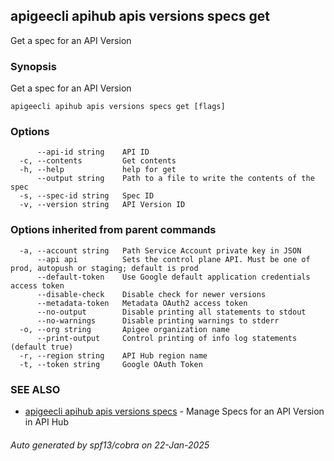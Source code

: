 ## apigeecli apihub apis versions specs get

Get a spec for an API Version

### Synopsis

Get a spec for an API Version

```
apigeecli apihub apis versions specs get [flags]
```

### Options

```
      --api-id string    API ID
  -c, --contents         Get contents
  -h, --help             help for get
      --output string    Path to a file to write the contents of the spec
  -s, --spec-id string   Spec ID
  -v, --version string   API Version ID
```

### Options inherited from parent commands

```
  -a, --account string   Path Service Account private key in JSON
      --api api          Sets the control plane API. Must be one of prod, autopush or staging; default is prod
      --default-token    Use Google default application credentials access token
      --disable-check    Disable check for newer versions
      --metadata-token   Metadata OAuth2 access token
      --no-output        Disable printing all statements to stdout
      --no-warnings      Disable printing warnings to stderr
  -o, --org string       Apigee organization name
      --print-output     Control printing of info log statements (default true)
  -r, --region string    API Hub region name
  -t, --token string     Google OAuth Token
```

### SEE ALSO

* [apigeecli apihub apis versions specs](apigeecli_apihub_apis_versions_specs.md)	 - Manage Specs for an API Version in API Hub

###### Auto generated by spf13/cobra on 22-Jan-2025
